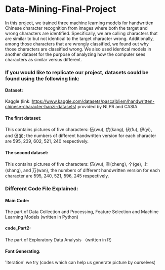 # Data-Mining-Final-Project
In this project, we trained three machine learning models for handwritten Chinese character recognition from images where both the target and wrong characters are identified. Specifically, we are calling characters that are similar to but not identical to the target character
wrong. Additionally, among those characters that are wrongly classified, we found out why those characters are classified wrong. We also used identical models in another dataset for the purpose of analyzing how the computer sees characters as similar versus different.


### If you would like to replicate our project, datasets could be found using the following link:
#### Dataset: 
Kaggle (link: https://www.kaggle.com/datasets/pascalbliem/handwritten-chinese-character-hanzi-datasets) provided by NLPR and CASIA
#### The first dataset: 
This contains pictures of five characters: 伍(wu), 伉(kang), 伏(fu), 伊(yi), and 伋(ji); the numbers of different handwritten version for each character are 595, 239, 602, 521, 240 respectively.

#### The second dataset: 
This contains pictures of five characters: 伍(wu), 乘(cheng), 个(ge), 上(shang), and 万(wan), the numbers of different handwritten version for each character are 595, 240, 521, 596, 245 respectively.

### Different Code File Explained:
#### Main Code:
The part of Data Collection and Processing, Feature Selection and Machine Learning Models (written in Python)

#### code_Part2: 
The part of Exploratory Data Analysis （written in R）

#### Font Generating: 
'Iteration' we try (codes which can help us generate picture by ourselves)
